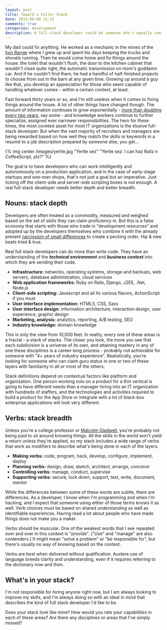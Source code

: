 ```yaml
---
layout: post
title: Toward a Fuller Stack
date: 2013-09-09 12:12
comments: true
categories: development
description: A full-stack developer could be someone who's equally comfortable working on web applications from the front or the back.  But should it be something more?
---
```

My dad could fix anything. He worked as a mechanic in the mines of the [Iron Range][1] where I grew up and spent his days keeping the trucks and shovels running. Then he would come home and fix things around the house: the toilet that wouldn't flush, the door to the kitchen cabinet that wouldn't close quite right, the automatic transmission on mom's goddamn car. And if he couldn't find them, he had a handful of half-finished projects to choose from out in the barn at any given time. Growing up around a guy like that, you develop an appreciation for those who seem capable of handling whatever comes - within a certain context, at least.

Fast forward thirty years or so, and I'm still useless when it comes to fixing things around the house. A lot of other things have changed though. The amount of information continues to grow exponentially - [more than doubling every two years][2], say some - and knowledge workers continue to further specialize, assigned ever narrower responsibilities. The hero for these times, the most coveted asset for most IT organizations is the elusive full-stack developer. But when the vast majority of recruiters and managers are being rewarded based on how well they match the skills or keywords in a resumé to a job description prepared by someone else, you get...

{% img center /images/yertle.jpg  "Yertle sez" "Yertle sez: I can haz Railz n CoffeeScript, plz?" %}

<!--more-->

The goal is to have developers who can work intelligently and autonomously on a production application, and in the case of early-stage startups and one-man shops, that's not just a goal but an imperative. Just ticking off the client-side and server-side scripting boxes is not enough. A real full-stack developer needs better depth and better breadth.

## Nouns: stack depth

Developers are often treated as a commodity, measured and weighed based on the set of skills they can claim proficiency in. But this is a false economy that starts with those who trade in "development resources" and adopted up by the developers themselves who combine it with the already present [narcissism of small differences][3] to create a pecking order. Hip & new beats tried & true.

Real full stack developers can do more than write code. They have an understanding of the ***technical environment*** and ***business context*** into which they are sending their code.

*   **Infrastructure:** networks, operating systems, storage and backups, web servers, database administration, cloud services
*   **Web application frameworks:** Ruby on Rails, Django, J2EE, .Net, Node.js
*   **Client-side scripting:** Javascript and all its various flavors, ActionScript if you must
*   **User interface implementation:** HTML5, CSS, Sass
*   **User interface design:** information architecture, interaction design, user experience, graphic design
*   **Marketing, analysis:** analytics, reporting, A/B testing, SEO
*   **Industry knowledge:** domain knowledge

This is only the view from 10,000 feet. In reality, every one of these areas is a fractal - a stack of stacks. The closer you look, the more you see that each subdivision is a universe of its own, and attaining mastery in any of one these disciplines is a career-long process - probably not achievable for someone with "4+ years of industry experience". Realistically, you're looking for someone who can claim guru status in one or two of these layers with familiarity in all or most of the others.

Stack definitions depend on contextual factors like platform and organization. One person working solo on a product for a thin vertical is going to have different needs than a manager hiring into an IT organization with hundreds of staffers, and the technologies and activities required to build a product for the App Store or integrate with a lot of black-box enterprise applications will look very different.

## Verbs: stack breadth

Unless you're a college professor or [Malcolm Gladwell][4], you're probably not being paid to sit around knowing things. All the skills in the world won't yield a return unless they're applied, so my stack includes a wide range of verbs that work as modifiers to describe what's being done in each of the layers.

*   **Making verbs:** code, program, hack, develop, configure, implement, deploy
*   **Planning verbs:** design, draw, sketch, architect, arrange, conceive
*   **Controlling verbs:** manage, conduct, supervise
*   **Supporting verbs:** secure, lock down, support, test, write, document, mentor

While the differences between some of these words are subtle, there are differences. As a developer, I know when I'm programming and when I'm hacking, and I expect that someone using either of those terms knows it as well. Verb choices must be based on shared understanding as well as identifiable experiences. Having read a lot about people who have made things does not make you a maker.

Verbs should be muscular. One of the weakest words that I see repeated over and over in this context is "provide". ("Use" and "manage" are also contenders.) It might mean "solve a problem" or "be responsible for", but there's usually no way of knowing based on the context.

Verbs are best when delivered without qualification. Austere use of language breeds clarity and understanding, even if it requires referring to the dictionary now and then.

## What's in your stack?

I'm not responsible for hiring anyone right now, but I am always looking to improve my skills, and I'm always doing so with an ideal in mind that describes the kind of full stack developer I'd like to be.

Does your stack look like mine? How would you rate your capabilities in each of these areas? Are there any disciplines or areas that I've simply missed?

[1]: https://en.wikipedia.org/wiki/Mesabi_Range
[2]: http://mashable.com/2011/06/27/data-infographic/
[3]: https://en.wikipedia.org/wiki/Narcissism_of_small_differences
[4]: http://gladwell.com/

